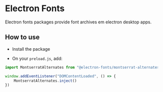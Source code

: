 # Electron Fonts

Electron fonts packages provide font archives em electron desktop apps.

## How to use

* Install the package

* On your `preload.js`, add:

```ts
import MontserratAlternates from "@electron-fonts/montserrat-alternates"

window.addEventListener("DOMContentLoaded", () => {
    MontserratAlternates.inject()
})
```